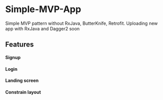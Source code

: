 # Simple-MVP-App
Simple MVP pattern without RxJava, ButterKnife, Retrofit. Uploading new app with RxJava and Dagger2 soon

## Features
#### Signup
#### Login
#### Landing screen
#### Constrain layout
